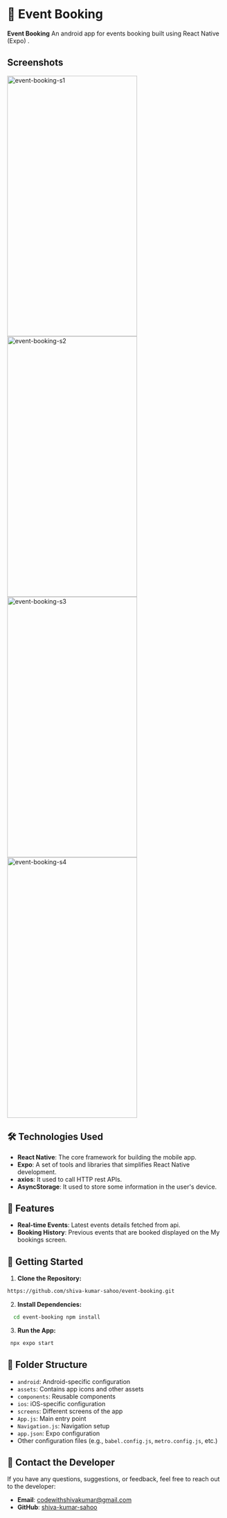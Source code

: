 


# 🔖 Event Booking

**Event Booking** An android app for events booking built using React Native (Expo) . 

## Screenshots
<img src="https://github.com/user-attachments/assets/dcb04ffd-088e-4353-9e0e-cb46d3f4f186" alt="event-booking-s1" width="300" height="600" />
<img src="https://github.com/user-attachments/assets/d89fa08a-1152-482d-8b46-ead1a9859df4" alt="event-booking-s2" width="300" height="600" />
<img src="https://github.com/user-attachments/assets/0f61f8a6-428d-4784-ac45-3fe848c8726a" alt="event-booking-s3" width="300" height="600" />
<img src="https://github.com/user-attachments/assets/2077361f-24bb-484f-bb32-0faaf96d7e18" alt="event-booking-s4" width="300" height="600" />

## 🛠️ Technologies Used

- **React Native**: The core framework for building the mobile app.
- **Expo**: A set of tools and libraries that simplifies React Native development.
- **axios**: It used to call HTTP rest APIs.
- **AsyncStorage**: It used to store some information in the user's device.


## 🎯 Features

- **Real-time Events**: Latest events details fetched from api.
- **Booking History**: Previous events that are booked displayed on the My bookings screen.

## 🚀 Getting Started

1. **Clone the Repository:**
  ```bash
  https://github.com/shiva-kumar-sahoo/event-booking.git
   ```
   
2. **Install Dependencies:**
```bash
  cd event-booking npm install
   ```
   
3. **Run the App:**
```bash
 npx expo start
   ```

   
## 📁 Folder Structure

- `android`: Android-specific configuration
- `assets`: Contains app icons and other assets
- `components`: Reusable components
- `ios`: iOS-specific configuration
- `screens`: Different screens of the app
- `App.js`: Main entry point
- `Navigation.js`: Navigation setup
- `app.json`: Expo configuration
- Other configuration files (e.g., `babel.config.js`, `metro.config.js`, etc.)

 ## 📧 Contact the Developer

If you have any questions, suggestions, or feedback, feel free to reach out to the developer:

- **Email**: [codewithshivakumar@gmail.com](mailto:codewithshivakumar@gmail.com)
- **GitHub**: [shiva-kumar-sahoo](https://github.com/shiva-kumar-sahoo)
